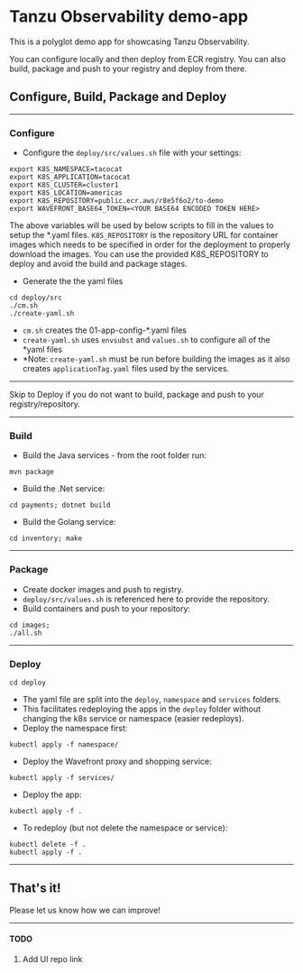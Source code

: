 # Tanzu Observability demo-app
This is a polyglot demo app for showcasing Tanzu Observability.

You can configure locally and then deploy from ECR registry.
You can also build, package and push to your registry and deploy from there.

## Configure, Build, Package and Deploy
---

### Configure

- Configure the `deploy/src/values.sh` file with your settings:
```
export K8S_NAMESPACE=tacocat
export K8S_APPLICATION=tacocat
export K8S_CLUSTER=cluster1
export K8S_LOCATION=americas
export K8S_REPOSITORY=public.ecr.aws/r8e5f6o2/to-demo
export WAVEFRONT_BASE64_TOKEN=<YOUR BASE64 ENCODED TOKEN HERE>
```
The above variables will be used by below scripts to fill in the values to setup the \*.yaml files. `K8S_REPOSITORY` is the repository URL for container images which needs to be specified in order for the deployment to properly download the images.
You can use the provided K8S_REPOSITORY to deploy and avoid the build and package stages.

- Generate the the yaml files
```console
cd deploy/src
./cm.sh 
./create-yaml.sh
```
- `cm.sh` creates the 01-app-config-*.yaml files 
- `create-yaml.sh` uses `envsubst` and `values.sh` to configure all of the *yaml files
- *Note: `create-yaml.sh` must be run before building the images as it also creates `applicationTag.yaml` files used by the services.

---

Skip to Deploy if you do not want to build, package and push to your registry/repository.

---
### Build
- Build the Java services - from the root folder run:
```console
mvn package
```
- Build the .Net service:
```console
cd payments; dotnet build
```
- Build the Golang service: 
 ```console
 cd inventory; make
 ```
 ---

### Package
 - Create docker images and push to registry.
 - `deploy/src/values.sh` is referenced here to provide the repository.
- Build containers and push to your repository:
 ```console
cd images; 
./all.sh
```
---
### Deploy
```console
cd deploy
```
- The yaml file are split into the `deploy`, `namespace` and `services` folders. 
- This facilitates redeploying the apps in the `deploy` folder without changing the k8s service or namespace (easier redeploys).
- Deploy the namespace first:
```
kubectl apply -f namespace/
```
- Deploy the Wavefront proxy and shopping service:
```
kubectl apply -f services/
```
- Deploy the app:
```console 
kubectl apply -f . 
```
- To redeploy (but not delete the namespace or service):
```
kubectl delete -f . 
kubectl apply -f . 
```
---
## That's it!
Please let us know how we can improve!

---
#### TODO
1. Add UI repo link 

